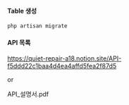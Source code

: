 #### Table 생성
``php artisan migrate``

#### API 목록
https://quiet-repair-a18.notion.site/API-f5ddd22c1baa4d4ea4affd5fea2f87d5

or

API_설명서.pdf